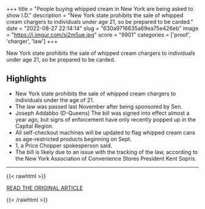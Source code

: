 +++
title = "People buying whipped cream in New York are being asked to show I.D."
description = "New York state prohibits the sale of whipped cream chargers to individuals under age 21, so be prepared to be carded."
date = "2022-08-27 22:14:14"
slug = "630a9716635a69ea75e426eb"
image = "https://i.imgur.com/sj2m5ue.jpg"
score = "9901"
categories = ['proof', 'charger', 'law']
+++

New York state prohibits the sale of whipped cream chargers to individuals under age 21, so be prepared to be carded.

## Highlights

- New York state prohibits the sale of whipped cream chargers to individuals under the age of 21.
- The law was passed last November after being sponsored by Sen.
- Joseph Addabbo (D-Queens) The bill was signed into effect almost a year ago, but signs of enforcement have only recently popped up in the Capital Region.
- All self-checkout machines will be updated to flag whipped cream cans as age-restricted products beginning on Sept.
- 1, a Price Chopper spokesperson said.
- The bill is likely due to an issue with the tracking of the law, according to the New York Association of Convenience Stores President Kent Sopris.

---

{{< rawhtml >}}
  <p class="article-category">
    <a target="_blank" href="https://www.timesunion.com/news/article/Wanna-buy-whipped-cream-Be-prepared-to-show-I-D-17397976.php">READ THE ORIGINAL ARTICLE</a>
  </p>
{{< /rawhtml >}}
